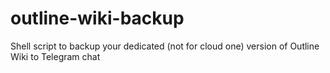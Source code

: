 # outline-wiki-backup
Shell script to backup your dedicated (not for cloud one) version of Outline Wiki to Telegram chat
